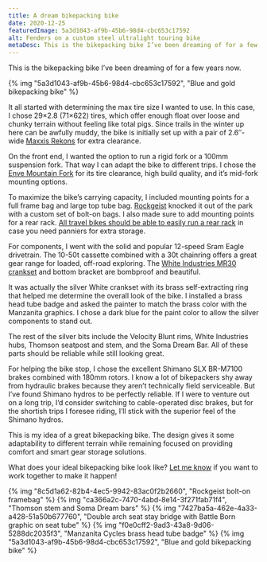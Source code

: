```yaml
---
title: A dream bikepacking bike
date: 2020-12-25
featuredImage: 5a3d1043-af9b-45b6-98d4-cbc653c17592
alt: Fenders on a custom steel ultralight touring bike
metaDesc: This is the bikepacking bike I’ve been dreaming of for a few years now.
---
```

This is the bikepacking bike I’ve been dreaming of for a few years now.

{% img "5a3d1043-af9b-45b6-98d4-cbc653c17592", "Blue and gold bikepacking bike" %}

It all started with determining the max tire size I wanted to use. In this case, I chose 29×2.8 (71×622) tires, which offer enough float over loose and chunky terrain without feeling like total pigs. Since trails in the winter up here can be awfully muddy, the bike is initially set up with a pair of 2.6″-wide [Maxxis Rekons](https://www.maxxis.com/catalog/tire-559-140-rekon) for extra clearance.

On the front end, I wanted the option to run a rigid fork or a 100mm suspension fork. That way I can adapt the bike to different trips. I chose the [Enve Mountain Fork](https://www.enve.com/en/products/mountain-fork/) for its tire clearance, high build quality, and it’s mid-fork mounting options.

To maximize the bike’s carrying capacity, I included mounting points for a full frame bag and large top tube bag. [Rockgeist](https://rockgeist.com/) knocked it out of the park with a custom set of bolt-on bags. I also made sure to add mounting points for a rear rack. [All travel bikes should be able to easily run a rear rack](https://manzanitacycles.com/in-defense-of-panniers/) in case you need panniers for extra storage.

For components, I went with the solid and popular 12-speed Sram Eagle drivetrain. The 10-50t cassette combined with a 30t chainring offers a great gear range for loaded, off-road exploring. The [White Industries MR30 crankset](http://www.whiteind.com/crankm30) and bottom bracket are bombproof and beautiful.

It was actually the silver White crankset with its brass self-extracting ring that helped me determine the overall look of the bike. I installed a brass head tube badge and asked the painter to match the brass color with the Manzanita graphics. I chose a dark blue for the paint color to allow the silver components to stand out.

The rest of the silver bits include the Velocity Blunt rims, White Industries hubs, Thomson seatpost and stem, and the Soma Dream Bar. All of these parts should be reliable while still looking great.

For helping the bike stop, I chose the excellent Shimano SLX BR-M7100 brakes combined with 180mm rotors. I know a lot of bikepackers shy away from hydraulic brakes because they aren’t technically field serviceable. But I’ve found Shimano hydros to be perfectly reliable. If I were to venture out on a long trip, I’d consider switching to cable-operated disc brakes, but for the shortish trips I foresee riding, I’ll stick with the superior feel of the Shimano hydros.

This is my idea of a great bikepacking bike. The design gives it some adaptability to different terrain while remaining focused on providing comfort and smart gear storage solutions.

What does your ideal bikepacking bike look like? [Let me know](https://manzanitacycles.com/contact/) if you want to work together to make it happen!

{% img "8c5d1a62-82b4-4ec5-9942-83ac0f2b2660", "Rockgeist bolt-on framebag" %}
{% img "ca366a2c-7470-4abd-8e14-3f271fab71f4", "Thomson stem and Soma Dream bars" %}
{% img "7427ba5a-462e-4a33-a428-51a50b677760", "Double arch seat stay bridge with Battle Born graphic on seat tube" %}
{% img "f0e0cff2-9ad3-43a8-9d06-5288dc2035f3", "Manzanita Cycles brass head tube badge" %}
{% img "5a3d1043-af9b-45b6-98d4-cbc653c17592", "Blue and gold bikepacking bike" %}





